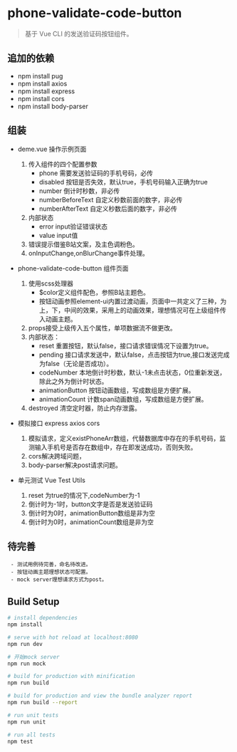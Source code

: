 # phone-validate-code-button

> 基于 Vue CLI 的发送验证码按钮组件。

## 追加的依赖
* npm install pug
* npm install axios
* npm install express 
* npm install cors
* npm install body-parser

## 组装

* deme.vue 操作示例页面
     1. 传入组件的四个配置参数
          - phone 需要发送验证码的手机号码，必传
          - disabled 按钮是否失效，默认true，手机号码输入正确为true
          - number 倒计时秒数，非必传
          - numberBeforeText 自定义秒数前面的数字，非必传
          - numberAfterText 自定义秒数后面的数字，非必传
     2. 内部状态
          - error input验证错误状态
          - value input值
     3. 错误提示借鉴B站文案，及主色调粉色。
     4. onInputChange,onBlurChange事件处理。

* phone-validate-code-button 组件页面
     1. 使用scss处理器
          - $color定义组件配色，参照B站主题色。
          - 按钮动画参照element-ui内置过渡动画，页面中一共定义了三种，为上，下，中间的效果，采用上的动画效果，理想情况可在上级组件传入动画主题。
     2. props接受上级传入五个属性，单项数据流不做更改。
     3. 内部状态：
          - reset 重置按钮，默认false，接口请求错误情况下设置为true。
          - pending 接口请求发送中，默认false，点击按钮为true,接口发送完成为false（无论是否成功）。
          - codeNumber 本地倒计时秒数，默认-1未点击状态，0位重新发送，除此之外为倒计时状态。
          - animationButton 按钮动画数组，写成数组是方便扩展。
          - animationCount 计数span动画数组，写成数组是方便扩展。
     4. destroyed 清空定时器，防止内存泄露。

* 模拟接口 express axios cors
     1. 模拟请求，定义existPhoneArr数组，代替数据库中存在的手机号码，监测输入手机号是否存在数组中，存在即发送成功，否则失败。
     2. cors解决跨域问题，
     3. body-parser解决post请求问题。

* 单元测试 Vue Test Utils
     1. reset 为true的情况下,codeNumber为-1
     2. 倒计时为-1时，button文字是否是发送验证码
     3. 倒计时为0时，animationButton数组是非为空
     4. 倒计时为0时，animationCount数组是非为空


## 待完善

     - 测试用例待完善，命名待改进。
     - 按钮动画主题理想状态可配置。
     - mock server理想请求方式为post。

## Build Setup

``` bash
# install dependencies
npm install

# serve with hot reload at localhost:8080
npm run dev

# 开始mock server
npm run mock

# build for production with minification
npm run build

# build for production and view the bundle analyzer report
npm run build --report

# run unit tests
npm run unit

# run all tests
npm test
```
